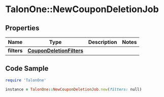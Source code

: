 # TalonOne::NewCouponDeletionJob

## Properties

Name | Type | Description | Notes
------------ | ------------- | ------------- | -------------
**filters** | [**CouponDeletionFilters**](CouponDeletionFilters.md) |  | 

## Code Sample

```ruby
require 'TalonOne'

instance = TalonOne::NewCouponDeletionJob.new(filters: null)
```


